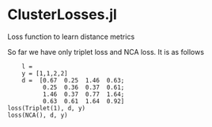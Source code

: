 # ClusterLosses.jl
Loss function to learn distance metrics

So far we have only triplet loss and NCA loss. It is as follows

```
	l = 
	y = [1,1,2,2]
	d =  [0.67  0.25  1.46  0.63;
	 	  0.25  0.36  0.37  0.61;
 	 	  1.46  0.37  0.77  1.64;
 	      0.63  0.61  1.64  0.92]
loss(Triplet(1), d, y)
loss(NCA(), d, y)
```
